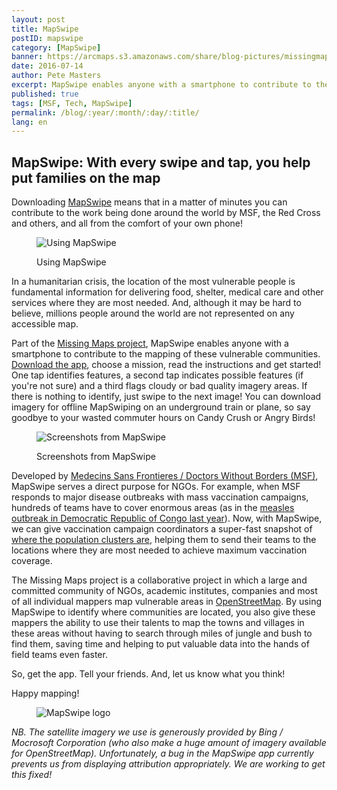 ```yaml
---
layout: post
title: MapSwipe
postID: mapswipe
category: [MapSwipe]
banner: https://arcmaps.s3.amazonaws.com/share/blog-pictures/missingmaps-blog_20160714_mapswipe.jpg
date: 2016-07-14
author: Pete Masters
excerpt: MapSwipe enables anyone with a smartphone to contribute to the mapping of these vulnerable communities. Download the app, choose a mission, read the instructions and get started!
published: true
tags: [MSF, Tech, MapSwipe]
permalink: /blog/:year/:month/:day/:title/
lang: en
---
```


## MapSwipe: With every swipe and tap, you help put families on the map

Downloading [MapSwipe](http://mapswipe.org/) means that in a matter of minutes you can contribute to the work being done around the world by MSF, the Red Cross and others, and all from the comfort of your own phone!

<figure>
<img src="https://wiki.openstreetmap.org/w/images/thumb/d/dc/DSC_0355.JPG/640px-DSC_0355.JPG" alt="Using MapSwipe">
<p class="caption">Using MapSwipe</p>
</figure>

In a humanitarian crisis, the location of the most vulnerable people is fundamental information for delivering food, shelter, medical care and other services where they are most needed. And, although it may be hard to believe, millions people around the world are not represented on any accessible map.

Part of the [Missing Maps project](http://www.missingmaps.org/), MapSwipe enables anyone with a smartphone to contribute to the mapping of these vulnerable communities. [Download the app](http://mapswipe.org/), choose a mission, read the instructions and get started! One tap identifies features, a second tap indicates possible features (if you're not sure) and a third  flags cloudy or bad quality imagery areas.  If there is nothing to identify, just swipe to the next image! You can download imagery for offline MapSwiping on an underground train or plane, so say goodbye to your wasted commuter hours on Candy Crush or Angry Birds!

<figure>
<img src="https://wiki.openstreetmap.org/w/images/thumb/1/14/Mapswipe_screens.PNG/640px-Mapswipe_screens.PNG" alt="Screenshots from MapSwipe">
<p class="caption">Screenshots from MapSwipe</p>
</figure>

Developed by [Medecins Sans Frontieres / Doctors Without Borders (MSF)](http://www.msf.org.uk/), MapSwipe serves a direct purpose for NGOs. For example, when MSF responds to major disease outbreaks with mass vaccination campaigns, hundreds of teams have to cover enormous areas (as in the [measles outbreak in Democratic Republic of Congo last year](http://www.msf.org.uk/article/democratic-republic-of-congo-measles-an-epidemic-emergency)). Now, with MapSwipe, we can give vaccination campaign coordinators a super-fast snapshot of [where the population clusters are](https://www.msf.org.uk/article/drc-saving-lives-with-remote-mapping), helping them to send their teams to the locations where they are most needed to achieve maximum vaccination coverage.

The Missing Maps project is a collaborative project in which a large and committed community of NGOs, academic institutes, companies and most of all individual mappers map vulnerable areas in [OpenStreetMap](http://www.openstreetmap.org/). By using MapSwipe to identify where communities are located, you also give these mappers the ability to use their talents to map the towns and villages in these areas without having to search through miles of jungle and bush to find them, saving time and helping to put valuable data into the hands of field teams even faster.

So, get the app. Tell your friends. And, let us know what you think!

Happy mapping!

<figure>
<img src="https://wiki.openstreetmap.org/w/images/thumb/2/2e/Mapswipe_lockup_blackclear.png/640px-Mapswipe_lockup_blackclear.png" alt="MapSwipe logo">
</figure>

*NB. The satellite imagery we use is generously provided by Bing / Mocrosoft Corporation (who also make a huge amount of imagery available for OpenStreetMap). Unfortunately, a bug in the MapSwipe app currently prevents us from displaying attribution appropriately. We are working to get this fixed!*
